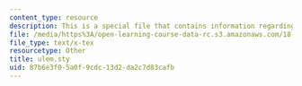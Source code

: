 ```yaml
---
content_type: resource
description: This is a special file that contains information regarding ulem.
file: /media/https%3A/open-learning-course-data-rc.s3.amazonaws.com/18-310-principles-of-discrete-applied-mathematics-fall-2013/87b6e3f05a0f9cdc13d2da2c7d83cafb_ulem.sty
file_type: text/x-tex
resourcetype: Other
title: ulem.sty
uid: 87b6e3f0-5a0f-9cdc-13d2-da2c7d83cafb
---
```

